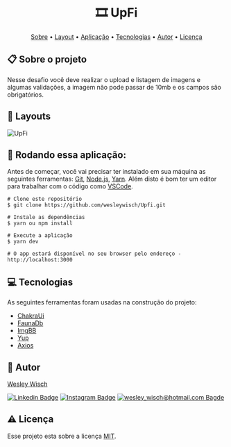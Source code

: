 <h1 align="center"> 🎞️ UpFi</h1>

<p align="center">  <a href="#sobre">Sobre</a> • <a href="#layout">Layout</a> • <a href="#aplicacao">Aplicação</a>  • <a href="#techs">Tecnologias</a> • <a href="#autor">Autor</a> • <a href="#licenca">Licença</a> </p>


  <h2 id="sobre"> 📋 Sobre o projeto</h2>

  Nesse desafio você deve realizar o upload e listagem de imagens e algumas validações, a imagem não pode passar de 10mb e os campos são obrigatórios.

<h2 id="layout"> 🎨  Layouts</h2>

![UpFi](https://user-images.githubusercontent.com/79159487/128604891-0d90ff14-64e8-43ae-8dc7-f800746e640b.gif)

<h2 id="aplicacao"> 🎲  Rodando essa aplicação:</h2>

Antes de começar, você vai precisar ter instalado em sua máquina as seguintes ferramentas:  [Git](https://git-scm.com/),  [Node.js](https://nodejs.org/en/),  [Yarn](https://yarnpkg.com/). Além disto é bom ter um editor para trabalhar com o código como  [VSCode](https://code.visualstudio.com/).

```
# Clone este repositório
$ git clone https://github.com/wesleywisch/Upfi.git

# Instale as dependências
$ yarn ou npm install

# Execute a aplicação
$ yarn dev

# O app estará disponível no seu browser pelo endereço - http://localhost:3000
```

 <h2 id="techs"> 💻 Tecnologias</h2>
 As seguintes ferramentas foram usadas na construção do projeto:

- [ChakraUi]()
- [FaunaDb]()
- [ImgBB]()
- [Yup]()
- [Axios]()



 <h2 id="autor"> 🦸 Autor</h2>

[Wesley Wisch](https://www.linkedin.com/in/wesley-wisch)

[![Linkedin Badge](https://img.shields.io/badge/-LinkedIn-blue?style=flat-square-border&logo=Linkedin&logoColor=white&link=https://www.linkedin.com/in/wesley-wisch/)](https://www.linkedin.com/in/wesley-wisch) [![Instagram Badge](https://img.shields.io/badge/-Instagram-CC0000?style=flat-square-border&logo=Instagram&logoColor=white&link=https://www.instagram.com/wesley_wisch/)](https://www.instagram.com/wesley_wisch/) [![wesley_wisch@hotmail.com Bagde](https://img.shields.io/badge/wesley_wisch-2e7eea?style=flat-square-border&logo=microsoft-outlook&logoColor=white)](mailto:wesley_wisch@hotmail.com)

<h2 id="licenca"> ⚠️  Licença</h2>

Esse projeto esta sobre a licença [MIT]().
